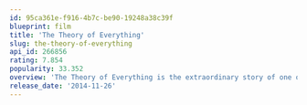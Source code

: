 ```yaml
---
id: 95ca361e-f916-4b7c-be90-19248a38c39f
blueprint: film
title: 'The Theory of Everything'
slug: the-theory-of-everything
api_id: 266856
rating: 7.854
popularity: 33.352
overview: 'The Theory of Everything is the extraordinary story of one of the world’s greatest living minds, the renowned astrophysicist Stephen Hawking, who falls deeply in love with fellow Cambridge student Jane Wilde.'
release_date: '2014-11-26'
---
```

